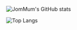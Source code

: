 ![JomMum's GitHub stats](https://github-readme-stats.vercel.app/api?username=JomMum_icons=true&theme=tokyonight)

![Top Langs](https://github-readme-stats.vercel.app/api/top-langs/?username=JomMum&layout=compact&theme=merko)
